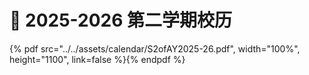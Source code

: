 # 📅 2025-2026 第二学期校历

{% pdf src="../../assets/calendar/S2ofAY2025-26.pdf", width="100%", height="1100", link=false %}{% endpdf %}